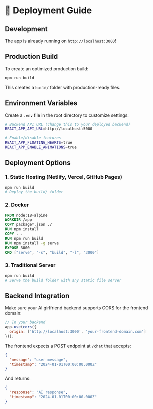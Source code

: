 # 🚀 Deployment Guide

## Development

The app is already running on `http://localhost:3000`! 

## Production Build

To create an optimized production build:

```bash
npm run build
```

This creates a `build/` folder with production-ready files.

## Environment Variables

Create a `.env` file in the root directory to customize settings:

```bash
# Backend API URL (change this to your deployed backend)
REACT_APP_API_URL=http://localhost:5000

# Enable/disable features
REACT_APP_FLOATING_HEARTS=true
REACT_APP_ENABLE_ANIMATIONS=true
```

## Deployment Options

### 1. Static Hosting (Netlify, Vercel, GitHub Pages)
```bash
npm run build
# Deploy the build/ folder
```

### 2. Docker
```dockerfile
FROM node:18-alpine
WORKDIR /app
COPY package*.json ./
RUN npm install
COPY . .
RUN npm run build
RUN npm install -g serve
EXPOSE 3000
CMD ["serve", "-s", "build", "-l", "3000"]
```

### 3. Traditional Server
```bash
npm run build
# Serve the build folder with any static file server
```

## Backend Integration

Make sure your AI girlfriend backend supports CORS for the frontend domain:

```javascript
// In your backend
app.use(cors({
  origin: ['http://localhost:3000', 'your-frontend-domain.com']
}));
```

The frontend expects a POST endpoint at `/chat` that accepts:
```json
{
  "message": "user message",
  "timestamp": "2024-01-01T00:00:00.000Z"
}
```

And returns:
```json
{
  "response": "AI response",
  "timestamp": "2024-01-01T00:00:00.000Z"
}
```
